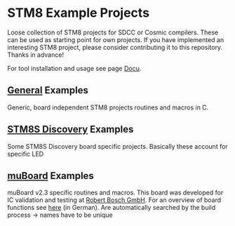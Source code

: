 STM8 Example Projects
=================================

Loose collection of STM8 projects for SDCC or Cosmic compilers. These can be used as starting point for own projects. If you have implemented an interesting STM8 project, please consider contributing it to this repository. Thanks in advance!  

For tool installation and usage see page [Docu](../Docu).


[General](General_Examples) Examples
----------------------------------
Generic, board independent STM8 projects routines and macros in C.


[STM8S Discovery](STM8S_Discovery_Examples) Examples
----------------------------------
Some STM8S Discovery board specific projects. Basically these account for specific LED


[muBoard](muBoard_Examples) Examples
----------------------------------
muBoard v2.3 specific routines and macros. This board was developed for IC validation and testing at [Robert Bosch GmbH](http://www.bosch.com). For an overview of board functions see [here](https://frosch.piandmore.de//de/pam9/call/public-media/event_media/160611_Vortrag_Interpreter.pdf) (in German).
Are automatically searched by the build process -> names have to be unique
